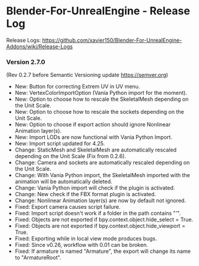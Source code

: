 # Blender-For-UnrealEngine - Release Log
Release Logs: https://github.com/xavier150/Blender-For-UnrealEngine-Addons/wiki/Release-Logs

### Version 2.7.0
(Rev 0.2.7 before Semantic Versioning update https://semver.org)

- New: Button for correcting Extrem UV in UV menu.
- New: VertexColorImportOption (Vania Python import for the moment).
- New: Option to choose how to rescale the SkeletalMesh depending on the Unit Scale.
- New: Option to choose how to rescale the sockets depending on the Unit Scale.
- New: Option to choose if export action should ignore Nonlinear Animation layer(s).
- New: Import LODs are now functional with Vania Python Import.
- New: Import script updated for 4.25.
- Change: StaticMesh and SkeletalMesh are automatically rescaled depending on the Unit Scale (Fix from 0.2.6).
- Change: Camera and sockets are automatically rescaled depending on the Unit Scale.
- Change: With Vania Python import, the SkeletalMesh imported with the animation will be automatically deleted.
- Change: Vania Python import will check if the plugin is activated.
- Change: New check if the FBX format plugin is activated.
- Change: Nonlinear Animation layer(s) are now by default not ignored.
- Fixed: Export camera causes script failure.
- Fixed: Import script doesn't work if a folder in the path contains "'".
- Fixed: Objects are not exported if bpy.context.object.hide_select = True.
- Fixed: Objects are not exported if bpy.context.object.hide_viewport = True.
- Fixed: Exporting while in local view mode produces bugs.
- Fixed: Since v0.26, workflow with 0.01 can be broken.
- Fixed: If armature is named "Armature", the export will change its name to "ArmatureRoot".